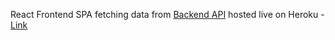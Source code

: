 React Frontend SPA fetching data from [Backend API](https://sanskar-fyle-challenge-backend.herokuapp.com/api/branches) hosted live on Heroku - [Link](https://sanskar-fyle-challenge.herokuapp.com/)
